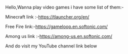 Hello,Wanna play video games i have some list of them:-

Minecraft link :-https://tlauncher.org/en/

Free Fire link:-https://gameloop.en.softonic.com/

Among us link :-https://among-us.en.softonic.com/

And do visit my YouTube channel link below


